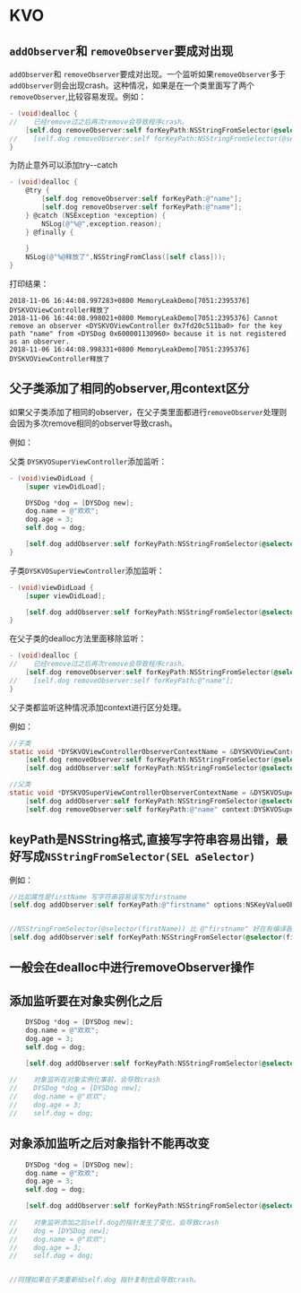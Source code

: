 # KVO









## `addObserver`和 `removeObserver`要成对出现

`addObserver`和 `removeObserver`要成对出现。一个监听如果`removeObserver`多于`addObserver`则会出现crash。这种情况，如果是在一个类里面写了两个 `removeObserver`,比较容易发现。例如：

```objective-c
- (void)dealloc {
//    已经remove过之后再次remove会导致程序crash。
	[self.dog removeObserver:self forKeyPath:NSStringFromSelector(@selector(name))];
//    [self.dog removeObserver:self forKeyPath:NSStringFromSelector(@selector(name))];
}
```



为防止意外可以添加try--catch

```objective-c
- (void)dealloc {
    @try {
        [self.dog removeObserver:self forKeyPath:@"name"];
        [self.dog removeObserver:self forKeyPath:@"name"];
    } @catch (NSException *exception) {
        NSLog(@"%@",exception.reason);
    } @finally {
        
    }   
    NSLog(@"%@释放了",NSStringFromClass([self class]));
}
```

打印结果：

```
2018-11-06 16:44:08.997283+0800 MemoryLeakDemo[7051:2395376] DYSKVOViewController释放了
2018-11-06 16:44:08.998021+0800 MemoryLeakDemo[7051:2395376] Cannot remove an observer <DYSKVOViewController 0x7fd20c511ba0> for the key path "name" from <DYSDog 0x600001130960> because it is not registered as an observer.
2018-11-06 16:44:08.998331+0800 MemoryLeakDemo[7051:2395376] DYSKVOViewController释放了
```







## 父子类添加了相同的observer,用context区分

如果父子类添加了相同的observer，在父子类里面都进行`removeObserver`处理则会因为多次remove相同的observer导致crash。

例如：

父类 `DYSKVOSuperViewController`添加监听：

```objective-c
- (void)viewDidLoad {
    [super viewDidLoad];

	DYSDog *dog = [DYSDog new];
    dog.name = @"欢欢";
    dog.age = 3;
    self.dog = dog;

    [self.dog addObserver:self forKeyPath:NSStringFromSelector(@selector(name)) options:NSKeyValueObservingOptionNew|NSKeyValueObservingOptionOld context:NULL];
}
```

子类`DYSKVOSuperViewController`添加监听：

```objective-c
- (void)viewDidLoad {
    [super viewDidLoad];

	[self.dog addObserver:self forKeyPath:NSStringFromSelector(@selector(name)) options:NSKeyValueObservingOptionNew|NSKeyValueObservingOptionOld context:NULL];
}

```

在父子类的dealloc方法里面移除监听：

```objective-c
- (void)dealloc {
//    已经remove过之后再次remove会导致程序crash。
	[self.dog removeObserver:self forKeyPath:NSStringFromSelector(@selector(name))];
//    [self.dog removeObserver:self forKeyPath:@"name"];
}
```

父子类都监听这种情况添加context进行区分处理。

例如：

```objective-c
//子类
static void *DYSKVOViewControllerObserverContextName = &DYSKVOViewControllerObserverContextName;
	[self.dog removeObserver:self forKeyPath:NSStringFromSelector(@selector(name)) context:DYSKVOViewControllerObserverContextName];
    [self.dog addObserver:self forKeyPath:NSStringFromSelector(@selector(name)) options:NSKeyValueObservingOptionNew|NSKeyValueObservingOptionOld context:DYSKVOViewControllerObserverContextName];

//父类
static void *DYSKVOSuperViewControllerObserverContextName = &DYSKVOSuperViewControllerObserverContextName;
    [self.dog addObserver:self forKeyPath:NSStringFromSelector(@selector(name)) options:NSKeyValueObservingOptionNew|NSKeyValueObservingOptionOld context:DYSKVOSuperViewControllerObserverContextName];
    [self.dog removeObserver:self forKeyPath:@"name" context:DYSKVOSuperViewControllerObserverContextName];

```









## keyPath是NSString格式,直接写字符串容易出错，最好写成`NSStringFromSelector(SEL aSelector)`



例如：

```objective-c
//比如属性是firstName 写字符串容易误写为firstname
[self.dog addObserver:self forKeyPath:@"firstname" options:NSKeyValueObservingOptionNew|NSKeyValueObservingOptionOld context:NULL];


//NSStringFromSelector(@selector(firstName)) 比 @"firstname" 好在有编译器检查，出错会提示例如Undeclared selector 'firstname' 出错概率大大降低
[self.dog addObserver:self forKeyPath:NSStringFromSelector(@selector(firstName)) options:NSKeyValueObservingOptionNew|NSKeyValueObservingOptionOld context:NULL];

```





## 一般会在dealloc中进行removeObserver操作





## 添加监听要在对象实例化之后

```objective-c
    DYSDog *dog = [DYSDog new];
    dog.name = @"欢欢";
    dog.age = 3;
    self.dog = dog;

	[self.dog addObserver:self forKeyPath:NSStringFromSelector(@selector(name)) options:NSKeyValueObservingOptionNew|NSKeyValueObservingOptionOld context:DYSKVOSuperViewControllerObserverContextName];
    
//	  对象监听在对象实例化事前，会导致crash
//    DYSDog *dog = [DYSDog new];
//    dog.name = @"欢欢";
//    dog.age = 3;
//    self.dog = dog;

```



## 对象添加监听之后对象指针不能再改变



````objective-c
    DYSDog *dog = [DYSDog new];
    dog.name = @"欢欢";
    dog.age = 3;
    self.dog = dog;

	[self.dog addObserver:self forKeyPath:NSStringFromSelector(@selector(name)) options:NSKeyValueObservingOptionNew|NSKeyValueObservingOptionOld context:DYSKVOSuperViewControllerObserverContextName];
    
//	  对象监听添加之后self.dog的指针发生了变化，会导致crash
//    dog = [DYSDog new];
//    dog.name = @"欢欢";
//    dog.age = 3;
//    self.dog = dog;


//同理如果在子类重新给self.dog 指针复制也会导致crash。

````











